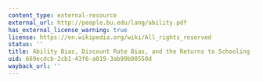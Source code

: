 ```yaml
---
content_type: external-resource
external_url: http://people.bu.edu/lang/ability.pdf
has_external_license_warning: true
license: https://en.wikipedia.org/wiki/All_rights_reserved
status: ''
title: Ability Bias, Discount Rate Bias, and the Returns to Schooling (PDF)
uid: 669ecdcb-2cb1-43f6-a019-3ab99b08550d
wayback_url: ''
---
```

